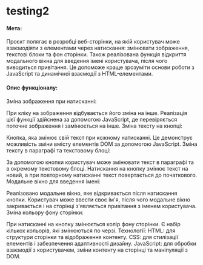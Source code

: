 # testing2
#### Мета:

Проєкт полягає в розробці веб-сторінки, на якій користувач може взаємодіяти з елементами через натискання: змінювати зображення, текстові блоки та фон сторінки. Також реалізована функція відкриття модального вікна для введення імені користувача, після чого виводиться привітання. Це допоможе краще зрозуміти основи роботи з JavaScript та динамічної взаємодії з HTML-елементами.

#### Опис функціоналу:

Зміна зображення при натисканні:

При кліку на зображення відбувається його зміна на інше. Реалізація цієї функції здійснена за допомогою JavaScript, де перевіряється поточне зображення і замінюється на інше.
Зміна тексту на кнопці:

Кнопка, яка змінює свій текст при кожному натисканні. Це демонструє можливість зміни вмісту елементів DOM за допомогою JavaScript.
Зміна тексту в параграфі та текстовому блоці:

За допомогою кнопки користувач може змінювати текст в параграфі та в окремому текстовому блоці. Натискання на кнопку змінює текст на новий, а при повторному натисканні текст повертається до початкового.
Модальне вікно для введення імені:

Реалізовано модальне вікно, яке відкривається після натискання кнопки. Користувач може ввести своє ім'я, після чого модальне вікно закривається і на сторінці з'являється привітання з іменем користувача.
Зміна кольору фону сторінки:

При натисканні на кнопку змінюється колір фону сторінки. Є набір кількох кольорів, які змінюються по черзі.
Технології:
HTML: для структури сторінки та відображення контенту.
CSS: для стилізації елементів і забезпечення адаптивності дизайну.
JavaScript: для обробки взаємодії з користувачем, зміни контенту на сторінці та маніпуляції з DOM.
